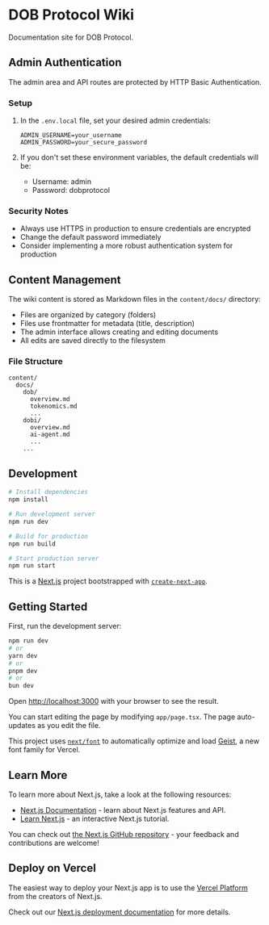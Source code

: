# DOB Protocol Wiki

Documentation site for DOB Protocol.

## Admin Authentication

The admin area and API routes are protected by HTTP Basic Authentication.

### Setup

1. In the `.env.local` file, set your desired admin credentials:

   ```
   ADMIN_USERNAME=your_username
   ADMIN_PASSWORD=your_secure_password
   ```

2. If you don't set these environment variables, the default credentials will be:
   - Username: admin
   - Password: dobprotocol

### Security Notes

- Always use HTTPS in production to ensure credentials are encrypted
- Change the default password immediately
- Consider implementing a more robust authentication system for production

## Content Management

The wiki content is stored as Markdown files in the `content/docs/` directory:

- Files are organized by category (folders)
- Files use frontmatter for metadata (title, description)
- The admin interface allows creating and editing documents
- All edits are saved directly to the filesystem

### File Structure

```
content/
  docs/
    dob/
      overview.md
      tokenomics.md
      ...
    dobi/
      overview.md
      ai-agent.md
      ...
    ...
```

## Development

```bash
# Install dependencies
npm install

# Run development server
npm run dev

# Build for production
npm run build

# Start production server
npm run start
```

This is a [Next.js](https://nextjs.org) project bootstrapped with [`create-next-app`](https://nextjs.org/docs/app/api-reference/cli/create-next-app).

## Getting Started

First, run the development server:

```bash
npm run dev
# or
yarn dev
# or
pnpm dev
# or
bun dev
```

Open [http://localhost:3000](http://localhost:3000) with your browser to see the result.

You can start editing the page by modifying `app/page.tsx`. The page auto-updates as you edit the file.

This project uses [`next/font`](https://nextjs.org/docs/app/building-your-application/optimizing/fonts) to automatically optimize and load [Geist](https://vercel.com/font), a new font family for Vercel.

## Learn More

To learn more about Next.js, take a look at the following resources:

- [Next.js Documentation](https://nextjs.org/docs) - learn about Next.js features and API.
- [Learn Next.js](https://nextjs.org/learn) - an interactive Next.js tutorial.

You can check out [the Next.js GitHub repository](https://github.com/vercel/next.js) - your feedback and contributions are welcome!

## Deploy on Vercel

The easiest way to deploy your Next.js app is to use the [Vercel Platform](https://vercel.com/new?utm_medium=default-template&filter=next.js&utm_source=create-next-app&utm_campaign=create-next-app-readme) from the creators of Next.js.

Check out our [Next.js deployment documentation](https://nextjs.org/docs/app/building-your-application/deploying) for more details.
